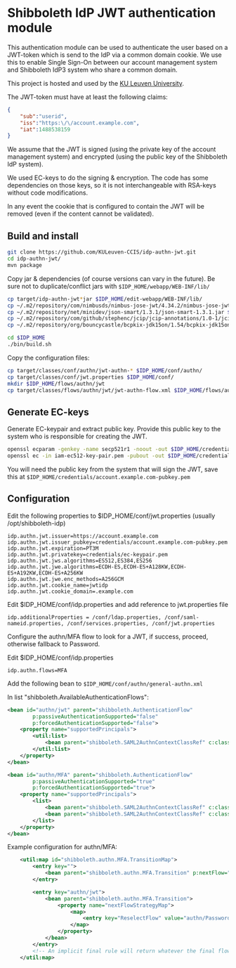 # Shibboleth IdP JWT authentication module

This authentication module can be used to authenticate the user based on a JWT-token which is send to the IdP via a
common domain cookie. We use this to enable Single Sign-On between our account management system and Shibboleth IdP3
system who share a common domain.

This project is hosted and used by the [KU Leuven University](https://www.kuleuven.be).

The JWT-token must have at least the following claims:

```json
{
    "sub":"userid",
    "iss":"https:\/\/account.example.com",
    "iat":1488538159
}
```

We assume that the JWT is signed (using the private key of the account management system) and encrypted (using the 
public key of the Shibboleth IdP system).

We used EC-keys to do the signing & encryption. The code has some dependencies on those keys, so it is not interchangeable 
with RSA-keys without code modifications.

In any event the cookie that is configured to contain the JWT will be removed (even if the content cannot be validated).

## Build and install

```bash
git clone https://github.com/KULeuven-CCIS/idp-authn-jwt.git
cd idp-authn-jwt/
mvn package
```

Copy jar & dependencies (of course versions can vary in the future). Be sure not to duplicate/conflict jars with ```$IDP_HOME/webapp/WEB-INF/lib/```

```bash
cp target/idp-authn-jwt*jar $IDP_HOME/edit-webapp/WEB-INF/lib/
cp ~/.m2/repository/com/nimbusds/nimbus-jose-jwt/4.34.2/nimbus-jose-jwt-4.34.2.jar $IDP_HOME/edit-webapp/WEB-INF/lib/
cp ~/.m2/repository/net/minidev/json-smart/1.3.1/json-smart-1.3.1.jar $IDP_HOME/edit-webapp/WEB-INF/lib/
cp ~/.m2/repository/com/github/stephenc/jcip/jcip-annotations/1.0-1/jcip-annotations-1.0-1.jar $IDP_HOME/edit-webapp/WEB-INF/lib/
cp ~/.m2/repository/org/bouncycastle/bcpkix-jdk15on/1.54/bcpkix-jdk15on-1.54.jar $IDP_HOME/edit-webapp/WEB-INF/lib/

cd $IDP_HOME
./bin/build.sh
```

Copy the configuration files:

```bash
cp target/classes/conf/authn/jwt-authn-* $IDP_HOME/conf/authn/
cp target/classes/conf/jwt.properties $IDP_HOME/conf/
mkdir $IDP_HOME/flows/authn/jwt
cp target/classes/flows/authn/jwt/jwt-authn-flow.xml $IDP_HOME/flows/authn/jwt/
```

## Generate EC-keys

Generate EC-keypair and extract public key. Provide this public key to the system who is responsible for creating the
JWT. 

```bash
openssl ecparam -genkey -name secp521r1 -noout -out $IDP_HOME/credentials/ec-keypair.pem
openssl ec -in iam-ec512-key-pair.pem -pubout -out $IDP_HOME/credentials/ec-pubkey.pem
```

You will need the public key from the system that will sign the JWT, save this at 
```$IDP_HOME/credentials/account.example.com-pubkey.pem```


## Configuration

Edit the following properties to $IDP_HOME/conf/jwt.properties (usually /opt/shibboleth-idp)

```
idp.authn.jwt.issuer=https://account.example.com
idp.authn.jwt.issuer_pubkey=credentials/account.example.com-pubkey.pem
idp.authn.jwt.expiration=PT3M
idp.authn.jwt.privatekey=credentials/ec-keypair.pem
idp.authn.jwt.jws.algorithms=ES512,ES384,ES256
idp.authn.jwt.jwe.algorithms=ECDH-ES,ECDH-ES+A128KW,ECDH-ES+A192KW,ECDH-ES+A256KW
idp.authn.jwt.jwe.enc_methods=A256GCM
idp.authn.jwt.cookie_name=jwtidp
idp.authn.jwt.cookie_domain=.example.com
```

Edit $IDP_HOME/conf/idp.properties and add reference to jwt.properties file

```
idp.additionalProperties = /conf/ldap.properties, /conf/saml-nameid.properties, /conf/services.properties, /conf/jwt.properties
```

Configure the authn/MFA flow to look for a JWT, if success, proceed, otherwise fallback to Password.
 
Edit $IDP_HOME/conf/idp.properties 

```
idp.authn.flows=MFA
```

Add the following bean to ```$IDP_HOME/conf/authn/general-authn.xml```

In list "shibboleth.AvailableAuthenticationFlows":

```xml
<bean id="authn/jwt" parent="shibboleth.AuthenticationFlow"
        p:passiveAuthenticationSupported="false"
        p:forcedAuthenticationSupported="false">
    <property name="supportedPrincipals">
        <util:list>
            <bean parent="shibboleth.SAML2AuthnContextClassRef" c:classRef="https://account.example.com/jwt" />
        </util:list>
    </property>
</bean>

<bean id="authn/MFA" parent="shibboleth.AuthenticationFlow"
        p:passiveAuthenticationSupported="true"
        p:forcedAuthenticationSupported="true">
    <property name="supportedPrincipals">
        <list>
            <bean parent="shibboleth.SAML2AuthnContextClassRef" c:classRef="urn:oasis:names:tc:SAML:2.0:ac:classes:PasswordProtectedTransport" />
            <bean parent="shibboleth.SAML2AuthnContextClassRef" c:classRef="https://account.example.com/jwt" />
        </list>
    </property>
</bean>
```

Example configuration for authn/MFA:

```xml
    <util:map id="shibboleth.authn.MFA.TransitionMap">
        <entry key="">
            <bean parent="shibboleth.authn.MFA.Transition" p:nextFlow="authn/jwt" />
        </entry>

        <entry key="authn/jwt">
            <bean parent="shibboleth.authn.MFA.Transition">
                <property name="nextFlowStrategyMap">
                    <map>
                        <entry key="ReselectFlow" value="authn/Password" />
                    </map>
                </property>
            </bean>
        </entry>
        <!-- An implicit final rule will return whatever the final flow returns. -->
    </util:map>
```
